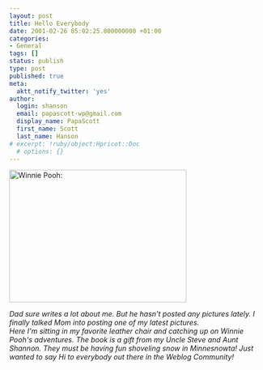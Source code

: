 ```yaml
---
layout: post
title: Hello Everybody
date: 2001-02-26 05:02:25.000000000 +01:00
categories:
- General
tags: []
status: publish
type: post
published: true
meta:
  aktt_notify_twitter: 'yes'
author:
  login: shanson
  email: papascott-wp@gmail.com
  display_name: PapaScott
  first_name: Scott
  last_name: Hanson
# excerpt: !ruby/object:Hpricot::Doc
  # options: {}
---
```

<p><img src="http://www.papascott.de/wordpress/wp-content/uploads/2001/02/WinniePooh.jpg" height="262" width="350" border="0" alt="Winnie Pooh: " /></p>
<p><i>Dad sure writes a lot about me. But he hasn't posted any pictures lately. I finally talked Mom into posting one of my latest pictures.<br />
Here I'm sitting in my favorite leather chair and catching up on Winnie Pooh's adventures. The book is a gift from my Uncle Steve and Aunt Shannon. They must be having fun shoveling snow in Minnesnowta! Just wanted to say Hi to everybody out there in the Weblog Community!</i></p>
